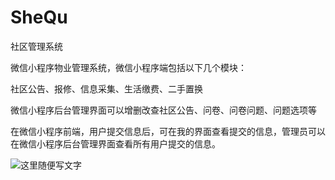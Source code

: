# SheQu
社区管理系统

微信小程序物业管理系统，微信小程序端包括以下几个模块：

社区公告、报修、信息采集、生活缴费、二手置换

微信小程序后台管理界面可以增删改查社区公告、问卷、问卷问题、问题选项等

在微信小程序前端，用户提交信息后，可在我的界面查看提交的信息，管理员可以在微信小程序后台管理界面查看所有用户提交的信息。


![这里随便写文字](https://www.hualigs.cn/image/6205b81f3df12.jpg)
